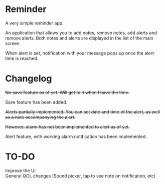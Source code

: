 # Reminder

A very simple reminder app.

An application that allows you to add notes, remove notes, add alerts and remove alerts.
Both notes and alerts are displayed in the list of the main screen.

When alert is set, notification with your message pops up once the alert time is reached.

# Changelog
~~No save feature as of yet. Will get to it when I have the time.~~

Save feature has been added.

~~Alerts partially implemented. You can set date and time of the alert, as well as a note accompanying the alert.~~

~~However, alarm has not been implemented to alert as of yet.~~

Alert feature, with working alarm notification has been implemented.

# TO-DO
Improve the UI <br/>
General QOL changes (Sound picker, tap to see note on notification, etc)





